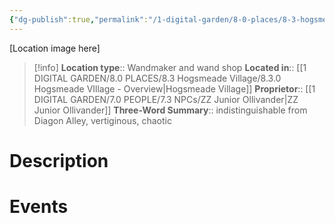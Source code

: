 ```yaml
---
{"dg-publish":true,"permalink":"/1-digital-garden/8-0-places/8-3-hogsmeade-village/8-3-27-ollivander-s-wands-hogsmeade/","tags":["#place","#hogsmeade","#shop"]}
---
```


[Location image here]
>[!info]
>**Location type**::  Wandmaker and wand shop
>**Located in**:: [[1 DIGITAL GARDEN/8.0 PLACES/8.3 Hogsmeade Village/8.3.0 Hogsmeade VIllage - Overview\|Hogsmeade Village]]
>**Proprietor**:: [[1 DIGITAL GARDEN/7.0 PEOPLE/7.3 NPCs/ZZ Junior Ollivander\|ZZ Junior Ollivander]]
>**Three-Word Summary**:: indistinguishable from Diagon Alley, vertiginous, chaotic 

# Description


# Events

